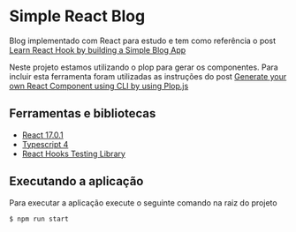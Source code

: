 # Simple React Blog

Blog implementado com React para estudo e tem como referência o post [Learn React Hook by building a Simple Blog App](https://dev.to/kingdavid/learn-react-hook-by-building-a-simple-blog-app-22i2)

Neste projeto estamos utilizando o plop para gerar os componentes. Para incluir esta ferramenta foram utilizadas as instruções do post [Generate your own React Component using CLI by using Plop.js](https://dev.to/abdulkareemtpm/generate-your-own-react-component-using-cli-by-using-plop-js-2ei)

## Ferramentas e bibliotecas

- [React 17.0.1](https://reactjs.org/)
- [Typescript 4](https://www.typescriptlang.org/)
- [React Hooks Testing Library](https://github.com/testing-library/react-hooks-testing-library)

## Executando a aplicação

Para executar a aplicação execute o seguinte comando na raiz do projeto

```console
$ npm run start
```

